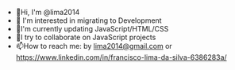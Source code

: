 - 👋Hi, I'm @lima2014
- 👀 I'm interested in migrating to Development
- 🌱I'm currently updating JavaScript/HTML/CSS
- 💞️I try to collaborate on JavaScript projects
- 📫How to reach me: by lima2014@gmail.com or https://www.linkedin.com/in/francisco-lima-da-silva-6386283a/

<!---
lima2014/lima2014 is a ✨ special ✨ repository because its `README.md` (this file) appears on your GitHub profile.
You can click the Preview link to take a look at your changes.
--->
